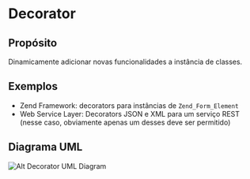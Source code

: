 # Decorator

## Propósito

Dinamicamente adicionar novas funcionalidades a instância de classes.

## Exemplos

* Zend Framework: decorators para instâncias de `Zend_Form_Element`
* Web Service Layer: Decorators JSON e XML para um serviço REST (nesse caso, 
obviamente apenas um desses deve ser permitido)

## Diagrama UML

![Alt Decorator UML Diagram](uml/uml.png)
